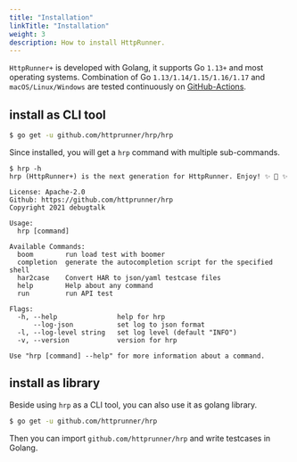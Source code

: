 ```yaml
---
title: "Installation"
linkTitle: "Installation"
weight: 3
description: How to install HttpRunner.
---
```


`HttpRunner+` is developed with Golang, it supports Go `1.13+` and most operating systems. Combination of Go `1.13/1.14/1.15/1.16/1.17` and `macOS/Linux/Windows` are tested continuously on [GitHub-Actions][github-actions].

## install as CLI tool

```bash
$ go get -u github.com/httprunner/hrp/hrp
```

Since installed, you will get a `hrp` command with multiple sub-commands.

```text
$ hrp -h
hrp (HttpRunner+) is the next generation for HttpRunner. Enjoy! ✨ 🚀 ✨

License: Apache-2.0
Github: https://github.com/httprunner/hrp
Copyright 2021 debugtalk

Usage:
  hrp [command]

Available Commands:
  boom        run load test with boomer
  completion  generate the autocompletion script for the specified shell
  har2case    Convert HAR to json/yaml testcase files
  help        Help about any command
  run         run API test

Flags:
  -h, --help               help for hrp
      --log-json           set log to json format
  -l, --log-level string   set log level (default "INFO")
  -v, --version            version for hrp

Use "hrp [command] --help" for more information about a command.
```

## install as library

Beside using `hrp` as a CLI tool, you can also use it as golang library.

```bash
$ go get -u github.com/httprunner/hrp
```

Then you can import `github.com/httprunner/hrp` and write testcases in Golang.

[github-actions]: https://github.com/httprunner/hrp/actions
